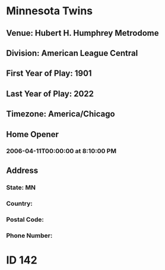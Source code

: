 # Minnesota Twins
## Venue: Hubert H. Humphrey Metrodome
## Division: American League Central
## First Year of Play: 1901
## Last Year of Play: 2022
## Timezone: America/Chicago
## Home Opener
### 2006-04-11T00:00:00 at 8:10:00 PM
## Address
### 
### State: MN
### Country: 
### Postal Code: 
### Phone Number: 
# ID 142